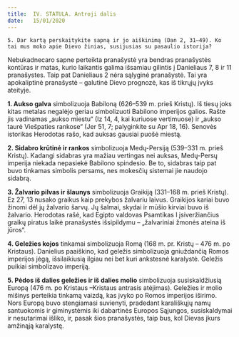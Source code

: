 ```yaml
---
title:  IV. STATULA. Antroji dalis
date:   15/01/2020
---
```


`5. Dar kartą perskaitykite sapną ir jo aiškinimą (Dan 2, 31–49). Ko tai mus moko apie Dievo žinias, susijusias su pasaulio istorija?`														

Nebukadnecaro sapne perteikta pranašystė yra bendras pranašystės kontūras ir matas, kurio laikantis galima išsamiau gilintis į Danieliaus 7, 8 ir 11 pranašystes. Taip pat Danieliaus 2 nėra sąlyginė pranašystė. Tai yra apokaliptinė pranašystė – galutinė Dievo prognozė, kas iš tikrųjų įvyks ateityje.

**1. Aukso galva** simbolizuoja Babiloną (626–539 m. prieš Kristų). Iš tiesų joks kitas metalas negalėjo geriau simbolizuoti Babilono imperijos galios. Rašte jis vadinamas „aukso miestu“ (Iz 14, 4, kai kuriuose vertimuose) ir „aukso taurė Viešpaties rankose“ (Jer 51, 7; palyginkite su Apr 18, 16). Senovės istorikas Herodotas rašo, kad auksas gausiai puošė miestą.

**2. Sidabro krūtinė ir rankos** simbolizuoja Medų-Persiją (539–331 m. prieš Kristų). Kadangi sidabras yra mažiau vertingas nei auksas, Medų-Persų imperija niekada nepasiekė Babilono spindesio. Be to, sidabras taip pat buvo tinkamas simbolis persams, nes mokesčių sistemai jie naudojo sidabrą.

**3. Žalvario pilvas ir šlaunys** simbolizuoja Graikiją (331–168 m. prieš Kristų). Ez 27, 13 nusako graikus kaip prekybos žalvariu laivus. Graikijos kariai buvo žinomi dėl jų žalvario šarvų. Jų šalmai, skydai ir mūšio kirviai buvo iš žalvario. Herodotas rašė, kad Egipto valdovas Psamtikas I įsiveržiančius graikų piratus laikė pranašystės išsipildymu – „žalvariniai žmonės ateina iš jūros“.

**4. Geležies kojos** tinkamai simbolizuoja Romą (168 m. pr. Kristų – 476 m. po Kristaus). Danielius paaiškino, kad geležis simbolizuoja gniuždančią Romos imperijos jėgą, išsilaikiusią ilgiau nei bet kuri ankstesnė karalystė. Geležis puikiai simbolizavo imperiją.

**5. Pėdos iš dalies geležies ir iš dalies molio** simbolizuoja susiskaldžiusią Europą (476 m. po Kristaus –Kristaus antrasis atėjimas). Geležies ir molio mišinys perteikia tinkamą vaizdą, kas įvyko po Romos imperijos iširimo. Nors Europą buvo stengiamasi suvienyti, pradedant karališkųjų namų santuokomis ir giminystėmis iki dabartinės Europos Sąjungos, susiskaldymai ir nesutarimai išliko, ir, pasak šios pranašystės, taip bus, kol Dievas įkurs amžinąją karalystę.
